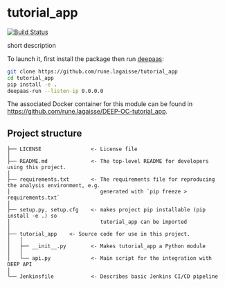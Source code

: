 # tutorial_app
[![Build Status](https://jenkins.indigo-datacloud.eu/buildStatus/icon?job=Pipeline-as-code/DEEP-OC-org/UC-rune.lagaisse-tutorial_app/master)](https://jenkins.indigo-datacloud.eu/job/Pipeline-as-code/job/DEEP-OC-org/job/UC-rune.lagaisse-tutorial_app/job/master)

short description

To launch it, first install the package then run [deepaas](https://github.com/indigo-dc/DEEPaaS):
```bash
git clone https://github.com/rune.lagaisse/tutorial_app
cd tutorial_app
pip install -e .
deepaas-run --listen-ip 0.0.0.0
```
The associated Docker container for this module can be found in https://github.com/rune.lagaisse/DEEP-OC-tutorial_app.

## Project structure
```
├── LICENSE                <- License file
│
├── README.md              <- The top-level README for developers using this project.
│
├── requirements.txt       <- The requirements file for reproducing the analysis environment, e.g.
│                             generated with `pip freeze > requirements.txt`
│
├── setup.py, setup.cfg    <- makes project pip installable (pip install -e .) so
│                             tutorial_app can be imported
│
├── tutorial_app    <- Source code for use in this project.
│   │
│   ├── __init__.py        <- Makes tutorial_app a Python module
│   │
│   └── api.py             <- Main script for the integration with DEEP API
│
└── Jenkinsfile            <- Describes basic Jenkins CI/CD pipeline
```
